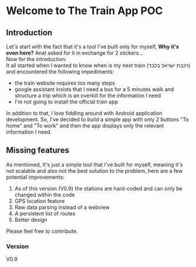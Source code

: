 # Welcome to The Train App POC

## Introduction
Let's start with the fact that it's a tool I've built only for myself, **Why it's even here?** Anat asked for it in exchange for 2 stickers...  
Now for the introduction:  
It all started when I wanted to know when is my next train (רכבת ישראל בלבד) and encountered the following impediments:
- the train website requires too many steps
- google assistant insists that I need a bus for a 5 minutes walk and structure a trip which is an overkill for the information I need
- I'm not going to install the official train app

In addition to that, I love fiddling around with Android application development. So, I've decided to build a simple app with only 2 buttons "To home" and "To work" and then the app displays only the relevant information I need.

## Missing features
As mentioned, It's just a simple tool that I've built for myself, meaning it's not scalable and also not the best solution to the problem, here are a few potential improvements:
1. As of this version (V0.9) the stations are hard-coded and can only be changed within the code
2. GPS location feature
3. Raw data parsing instead of a webview
4. A persistent list of routes
5. Better design

Please feel free to contribute.

### Version
V0.9
